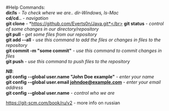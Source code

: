 #Help
Commands: </br>
**dir/ls** - *To check where we are.. dir-Windows, ls-Mac*</br>
**cd/cd..** - *navigation*</br>
**git clone** - *https://github.com/Everts0n/Java.git*</br>
**git status** - *control of some changes in our directory/repository*</br>
**git pull** - *get some files from our repository*</br>
**git add --all** - *use this command to add the files or changes in files to the repository*</br>
**git commit -m "some commit"** - *use this command to commit changes in files*</br>
**git push** - *use this command to push files to the repository*</br>

***NB***:</br>
**git config --global user.name "John Doe example"** - *enter your name*</br>
**git config --global user.email johndoe@example.com** - *enter your email address*</br>
**git config --global user.name** - *control who we are*</br>

https://git-scm.com/book/ru/v2 - more info on russian</br>
